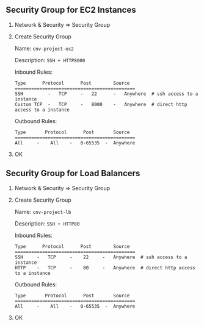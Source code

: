 
## Security Group for EC2 Instances

1. Network & Security => Security Group

2. Create Security Group

	Name: `cnv-project-ec2`

	Description: `SSH + HTTP8000`

	Inbound Rules:

	```
	Type	  Protocol	    Post		Source
	============================================
	SSH 		- 	TCP 	- 	22 		- 	Anywhere  # ssh access to a instance
	Custom TCP 	- 	TCP 	- 	8000 	- 	Anywhere  # direct http access to a instance
	```

	Outbound Rules:

	```
	Type	   Protocol	     Post		Source
	============================================
	All 	- 	 All 	- 	0-65535  - 	Anywhere
	```

3. OK

## Security Group for Load Balancers

1. Network & Security => Security Group

2. Create Security Group

	Name: `cnv-project-lb`

	Description: `SSH + HTTP80`

	Inbound Rules:

	```
	Type	  Protocol	    Post		Source
	============================================
	SSH 	- 	TCP 	- 	 22 	- 	Anywhere  # ssh access to a instance
	HTTP 	- 	TCP 	- 	 80	 	- 	Anywhere  # direct http access to a instance
	```

	Outbound Rules:

	```
	Type	   Protocol	     Post		Source
	============================================
	All 	- 	 All 	- 	0-65535  - 	Anywhere
	```

3. OK
